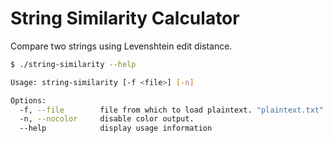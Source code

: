 String Similarity Calculator
===========================

Compare two strings using Levenshtein edit distance.

```bash
$ ./string-similarity --help

Usage: string-similarity [-f <file>] [-n]

Options:
  -f, --file        file from which to load plaintext. "plaintext.txt" by default.
  -n, --nocolor     disable color output.
  --help            display usage information
```
